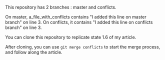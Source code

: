 This repository has 2 branches : master and conflicts.

On master, a_file_with_conflicts contains "I added this line on master branch" on line 3.
On conflicts, it contains "I added this line on conflicts branch" on line 3.

You can clone this repository to replicate state 1.6 of my article.

After cloning, you can use `git merge conflicts` to start the merge process, and follow along the article.
